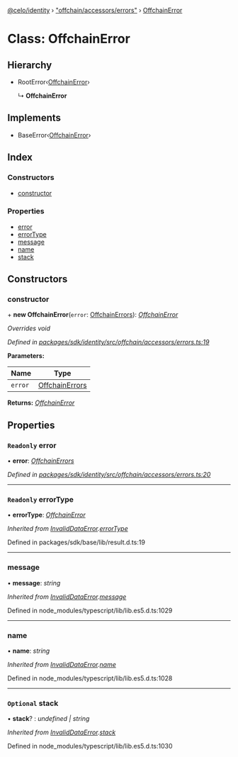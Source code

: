 [@celo/identity](../README.md) › ["offchain/accessors/errors"](../modules/_offchain_accessors_errors_.md) › [OffchainError](_offchain_accessors_errors_.offchainerror.md)

# Class: OffchainError

## Hierarchy

* RootError‹[OffchainError](../enums/_offchain_accessors_errors_.schemaerrortypes.md#offchainerror)›

  ↳ **OffchainError**

## Implements

* BaseError‹[OffchainError](../enums/_offchain_accessors_errors_.schemaerrortypes.md#offchainerror)›

## Index

### Constructors

* [constructor](_offchain_accessors_errors_.offchainerror.md#constructor)

### Properties

* [error](_offchain_accessors_errors_.offchainerror.md#readonly-error)
* [errorType](_offchain_accessors_errors_.offchainerror.md#readonly-errortype)
* [message](_offchain_accessors_errors_.offchainerror.md#message)
* [name](_offchain_accessors_errors_.offchainerror.md#name)
* [stack](_offchain_accessors_errors_.offchainerror.md#optional-stack)

## Constructors

###  constructor

\+ **new OffchainError**(`error`: [OffchainErrors](../modules/_offchain_data_wrapper_.md#offchainerrors)): *[OffchainError](_offchain_accessors_errors_.offchainerror.md)*

*Overrides void*

*Defined in [packages/sdk/identity/src/offchain/accessors/errors.ts:19](https://github.com/celo-org/celo-monorepo/blob/master/packages/sdk/identity/src/offchain/accessors/errors.ts#L19)*

**Parameters:**

Name | Type |
------ | ------ |
`error` | [OffchainErrors](../modules/_offchain_data_wrapper_.md#offchainerrors) |

**Returns:** *[OffchainError](_offchain_accessors_errors_.offchainerror.md)*

## Properties

### `Readonly` error

• **error**: *[OffchainErrors](../modules/_offchain_data_wrapper_.md#offchainerrors)*

*Defined in [packages/sdk/identity/src/offchain/accessors/errors.ts:20](https://github.com/celo-org/celo-monorepo/blob/master/packages/sdk/identity/src/offchain/accessors/errors.ts#L20)*

___

### `Readonly` errorType

• **errorType**: *[OffchainError](../enums/_offchain_accessors_errors_.schemaerrortypes.md#offchainerror)*

*Inherited from [InvalidDataError](_offchain_accessors_errors_.invaliddataerror.md).[errorType](_offchain_accessors_errors_.invaliddataerror.md#readonly-errortype)*

Defined in packages/sdk/base/lib/result.d.ts:19

___

###  message

• **message**: *string*

*Inherited from [InvalidDataError](_offchain_accessors_errors_.invaliddataerror.md).[message](_offchain_accessors_errors_.invaliddataerror.md#message)*

Defined in node_modules/typescript/lib/lib.es5.d.ts:1029

___

###  name

• **name**: *string*

*Inherited from [InvalidDataError](_offchain_accessors_errors_.invaliddataerror.md).[name](_offchain_accessors_errors_.invaliddataerror.md#name)*

Defined in node_modules/typescript/lib/lib.es5.d.ts:1028

___

### `Optional` stack

• **stack**? : *undefined | string*

*Inherited from [InvalidDataError](_offchain_accessors_errors_.invaliddataerror.md).[stack](_offchain_accessors_errors_.invaliddataerror.md#optional-stack)*

Defined in node_modules/typescript/lib/lib.es5.d.ts:1030
